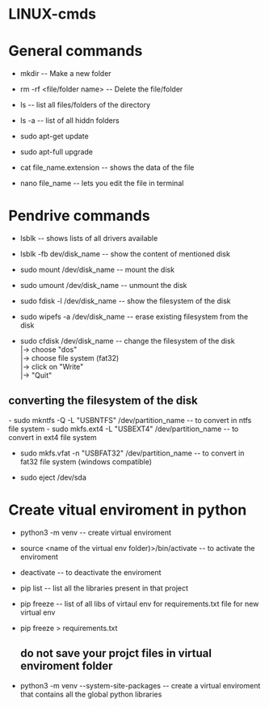 # LINUX-cmds

# General commands
- mkdir <directory name>		--	Make a new folder
- rm -rf <file/folder name>	--	Delete the file/folder

- ls      -- 	list all files/folders of the directory
- ls -a   --  list of all hiddn folders

- sudo apt-get update
- sudo apt-full upgrade

- cat file_name.extension  -- shows the data of the file
- nano file_name           -- lets you edit the file in terminal



# Pendrive commands

- lsblk                           -- shows lists of all drivers available
- lsblk -fb dev/disk_name         -- show the content of mentioned disk

- sudo mount /dev/disk_name       -- mount the disk
- sudo umount /dev/disk_name      -- unmount the disk

- sudo fdisk -l /dev/disk_name    -- show the filesystem of the disk
- sudo wipefs -a /dev/disk_name   -- erase existing filesystem from the disk

- sudo cfdisk /dev/disk_name      --  change the filesystem of the disk  <br />
                                     |-> choose "dos"                    <br />
                                     |-> choose file system (fat32)      <br /> 
                                     |-> click on "Write"                <br />
                                     |-> "Quit"                          <br />

<h2>converting the filesystem of the disk</h2>
- sudo mkntfs -Q -L "USBNTFS" /dev/partition_name -- to convert in ntfs file system
- sudo mkfs.ext4 -L "USBEXT4" /dev/partition_name -- to convert in ext4 file system

- sudo mkfs.vfat -n "USBFAT32" /dev/partition_name -- to convert in fat32 file system (windows compatible)

- sudo eject /dev/sda

# Create vitual enviroment in python

- python3 -m venv <name of the virtual env folder>	--	create virtual enviroment

- source <name of the virtual env folder)>/bin/activate		--	to activate the enviroment
- deactivate 		--	to deactivate the enviroment

- pip list		--	list all the libraries present in that project
- pip freeze		--	list of all libs of virtaul env for requirements.txt file for new virtual env
- pip freeze > requirements.txt	

  <h2>do not save your projct files in virtual enviroment folder</h2>
- python3 -m venv <name of the virtual env folder> --system-site-packages		--	create a virtual enviroment that contains all the global python libraries



